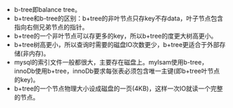 * b-tree即balance tree。
* b+tree和b-tree的区别：b+tree的非叶节点只存key不存data，叶子节点包含指向右侧兄弟节点的指针。
* b+tree的一个非叶节点可以存更多的key，所以b+tree的度更大树高更小。
* b+tree树高更小，所以查询时需要的磁盘IO次数更少，b+tree更适合于外部存储(非内存)。
* mysql的索引文件一般都很大，主要存在磁盘上。myIsam使用b-tree，innoDb使用b+tree，innoDb要求每张表必须包含唯一主键(即b+tree叶节点的key)。
* b+tree的一个节点物理大小设成磁盘的一页(4KB)，这样一次IO就读一个完整的节点。